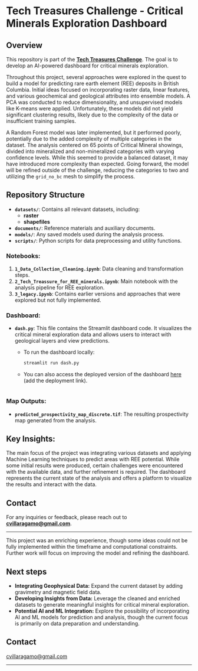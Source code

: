 # Tech Treasures Challenge - Critical Minerals Exploration Dashboard

## Overview
This repository is part of the **[Tech Treasures Challenge](https://getech.com/news/getech-collaborates-with-thinkonward-to-develop-ai-powered-critical-minerals-exploration-dashboard/?utm_campaign=2024%20Challenges%20and%20Bounties&utm_content=304316993&utm_medium=social&utm_source=linkedin&hss_channel=lcp-40889185)**. The goal is to develop an AI-powered dashboard for critical minerals exploration.

Throughout this project, several approaches were explored in the quest to build a model for predicting rare earth element (REE) deposits in British Columbia. Initial ideas focused on incorporating raster data, linear features, and various geochemical and geological attributes into ensemble models. A PCA was conducted to reduce dimensionality, and unsupervised models like K-means were applied. Unfortunately, these models did not yield significant clustering results, likely due to the complexity of the data or insufficient training samples.

A Random Forest model was later implemented, but it performed poorly, potentially due to the added complexity of multiple categories in the dataset. The analysis centered on 65 points of Critical Mineral showings, divided into mineralized and non-mineralized categories with varying confidence levels. While this seemed to provide a balanced dataset, it may have introduced more complexity than expected. Going forward, the model will be refined outside of the challenge, reducing the categories to two and utilizing the `grid_no_bc` mesh to simplify the process.

## Repository Structure
- **`datasets/`**: Contains all relevant datasets, including:
  - **raster** 
  - **shapefiles**
- **`documents/`**: Reference materials and auxiliary documents.
- **`models/`**: Any saved models used during the analysis process.
- **`scripts/`**: Python scripts for data preprocessing and utility functions.

### Notebooks:
1. **`1_Data_Collection_Cleaning.ipynb`**: Data cleaning and transformation steps.
2. **`2_Tech_Treassure_for_REE_minerals.ipynb`**: Main notebook with the analysis pipeline for REE exploration.
3. **`3_legacy.ipynb`**: Contains earlier versions and approaches that were explored but not fully implemented.

### Dashboard:
- **`dash.py`**: This file contains the Streamlit dashboard code. It visualizes the critical mineral exploration data and allows users to interact with geological layers and view predictions.
  - To run the dashboard locally:
    ```bash
    streamlit run dash.py
    ```
  - You can also access the deployed version of the dashboard [here](#) (add the deployment link).

    ```
### Map Outputs:
- **`predicted_prospectivity_map_discrete.tif`**: The resulting prospectivity map generated from the analysis.

## Key Insights:
The main focus of the project was integrating various datasets and applying Machine Learning techniques to predict areas with REE potential. While some initial results were produced, certain challenges were encountered with the available data, and further refinement is required. The dashboard represents the current state of the analysis and offers a platform to visualize the results and interact with the data.

## Contact
For any inquiries or feedback, please reach out to **cvillaragamo@gmail.com**.

---

This project was an enriching experience, though some ideas could not be fully implemented within the timeframe and computational constraints. Further work will focus on improving the model and refining the dashboard.


## Next steps
- **Integrating Geophysical Data:** Expand the current dataset by adding gravimetry and magnetic field data.
- **Developing Insights from Data:** Leverage the cleaned and enriched datasets to generate meaningful insights for critical mineral exploration.
- **Potential AI and ML Integration:** Explore the possibility of incorporating AI and ML models for prediction and analysis, though the current focus is primarily on data preparation and understanding.

## Contact
cvillaragamo@gmail.com

---